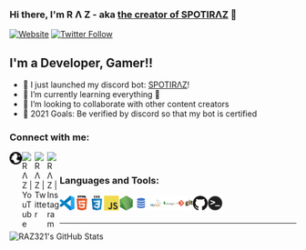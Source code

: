 <!--
**RAZ321/RAZ321** is a ✨ _special_ ✨ repository because its `README.md` (this file) appears on your GitHub profile.
-->

### Hi there, I'm R Λ Z - aka [the creator of SPOTIRΛZ][website] 👋 

[![Website](https://img.shields.io/website?label=spotiraze.xyz&style=for-the-badge&url=https%3A%2F%2Fspotiraze.xyz)](https://spotiraze.xyz)
[![Twitter Follow](https://img.shields.io/twitter/follow/codeSTACKr?color=1DA1F2&logo=twitter&style=for-the-badge)](https://twitter.com/)

## I'm a Developer, Gamer!!

- 🔭 I just launched my discord bot: [SPOTIRΛZ][website]!
- 🌱 I’m currently learning everything 🤣
- 👯 I’m looking to collaborate with other content creators
- 🥅 2021 Goals: Be verified by discord so that my bot is certified

### Connect with me:

[<img align="left" alt="spotiraze.xyz" width="22px" src="https://raw.githubusercontent.com/iconic/open-iconic/master/svg/globe.svg" />][website]
[<img align="left" alt="R Λ Z | YouTube" width="22px" src="https://cdn.jsdelivr.net/npm/simple-icons@v3/icons/youtube.svg" />][youtube]
[<img align="left" alt="R Λ Z | Twitter" width="22px" src="https://cdn.jsdelivr.net/npm/simple-icons@v3/icons/twitter.svg" />][twitter]
[<img align="left" alt="R Λ Z | Instagram" width="22px" src="https://cdn.jsdelivr.net/npm/simple-icons@v3/icons/instagram.svg" />][instagram]

<br />

### Languages and Tools:

[<img align="left" alt="Visual Studio Code" width="26px" src="https://raw.githubusercontent.com/github/explore/80688e429a7d4ef2fca1e82350fe8e3517d3494d/topics/visual-studio-code/visual-studio-code.png" />][webdevplaylist]
[<img align="left" alt="HTML5" width="26px" src="https://raw.githubusercontent.com/github/explore/80688e429a7d4ef2fca1e82350fe8e3517d3494d/topics/html/html.png" />][webdevplaylist]
[<img align="left" alt="CSS3" width="26px" src="https://raw.githubusercontent.com/github/explore/80688e429a7d4ef2fca1e82350fe8e3517d3494d/topics/css/css.png" />][cssplaylist]
[<img align="left" alt="JavaScript" width="26px" src="https://raw.githubusercontent.com/github/explore/80688e429a7d4ef2fca1e82350fe8e3517d3494d/topics/javascript/javascript.png" />][jsplaylist]
[<img align="left" alt="Node.js" width="26px" src="https://raw.githubusercontent.com/github/explore/80688e429a7d4ef2fca1e82350fe8e3517d3494d/topics/nodejs/nodejs.png" />][webdevplaylist]
[<img align="left" alt="SQL" width="26px" src="https://raw.githubusercontent.com/github/explore/80688e429a7d4ef2fca1e82350fe8e3517d3494d/topics/sql/sql.png" />][webdevplaylist]
[<img align="left" alt="MySQL" width="26px" src="https://raw.githubusercontent.com/github/explore/80688e429a7d4ef2fca1e82350fe8e3517d3494d/topics/mysql/mysql.png" />][webdevplaylist]
[<img align="left" alt="MongoDB" width="26px" src="https://raw.githubusercontent.com/github/explore/80688e429a7d4ef2fca1e82350fe8e3517d3494d/topics/mongodb/mongodb.png" />][webdevplaylist]
[<img align="left" alt="Git" width="26px" src="https://raw.githubusercontent.com/github/explore/80688e429a7d4ef2fca1e82350fe8e3517d3494d/topics/git/git.png" />][webdevplaylist]
[<img align="left" alt="GitHub" width="26px" src="https://raw.githubusercontent.com/github/explore/78df643247d429f6cc873026c0622819ad797942/topics/github/github.png" />][webdevplaylist]
[<img align="left" alt="Terminal" width="26px" src="https://raw.githubusercontent.com/github/explore/80688e429a7d4ef2fca1e82350fe8e3517d3494d/topics/terminal/terminal.png" />][webdevplaylist]

<br />
<br />

---

  <img align="left" alt="RAZ321's GitHub Stats" src="https://github-readme-stats.vercel.app/api?username=RAZ321&show_icons=true&hide_border=true" />


[website]: https://spotiraze.xyz
[twitter]: https://twitter.com/
[youtube]: https://youtube.com/
[instagram]: https://instagram.com/
[webdevplaylist]: https://www.youtube.com/
[jsplaylist]: https://www.youtube.com/
[cssplaylist]: https://www.youtube.com/
[reactplaylist]: https://www.youtube.com/
